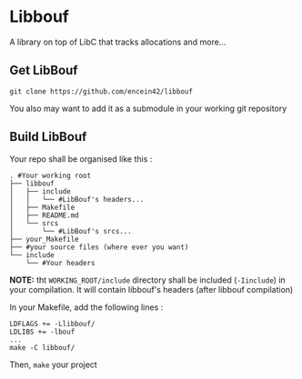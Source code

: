 # Libbouf
A library on top of LibC that tracks allocations and more...


## Get LibBouf

	git clone https://github.com/encein42/libbouf

You also may want to add it as a submodule in your working git repository


## Build LibBouf

Your repo shall be organised like this :

	. #Your working root
	├── libbouf
	│   ├── include
	│   │   └── #LibBouf's headers...
	│   ├── Makefile
	│   ├── README.md
	│   └── srcs
	│       └── #LibBouf's srcs...
	├── your_Makefile
	├── #your source files (where ever you want)
	└── include
	    └── #Your headers

**NOTE:** tht `WORKING_ROOT/include` directory shall be included (`-Iinclude`) in your compilation. It will contain libbouf's headers (after libbouf compilation)

In your Makefile, add the following lines :

	LDFLAGS += -Llibbouf/
	LDLIBS += -lbouf
	...
	make -C libbouf/

Then, `make` your project
	

